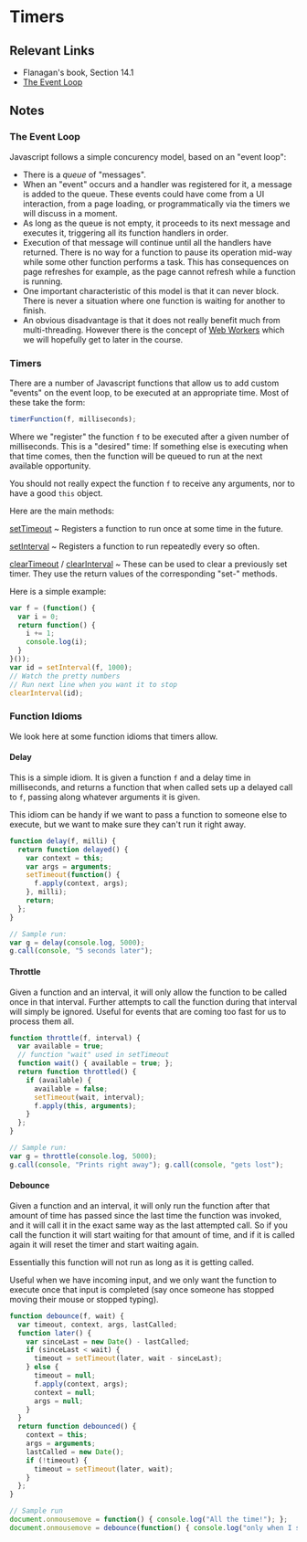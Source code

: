 # Timers

## Relevant Links

- Flanagan's book, Section 14.1
- [The Event Loop](https://developer.mozilla.org/en-US/docs/Web/JavaScript/Guide/EventLoop)

## Notes

### The Event Loop

Javascript follows a simple concurency model, based on an "event loop":

- There is a *queue* of "messages".
- When an "event" occurs and a handler was registered for it, a message is added to the queue. These events could have come from a UI interaction, from a page loading, or programmatically via the timers we will discuss in a moment.
- As long as the queue is not empty, it proceeds to its next message and executes it, triggering all its function handlers in order.
- Execution of that message will continue until all the handlers have returned. There is no way for a function to pause its operation mid-way while some other function performs a task. This has consequences on page refreshes for example, as the page cannot refresh while a function is running.
- One important characteristic of this model is that it can never block. There is never a situation where one function is waiting for another to finish.
- An obvious disadvantage is that it does not really benefit much from multi-threading. However there is the concept of [Web Workers](https://developer.mozilla.org/en-US/docs/Web/API/Web_Workers_API) which we will hopefully get to later in the course.

### Timers

There are a number of Javascript functions that allow us to add custom "events" on the event loop, to be executed at an appropriate time. Most of these take the form:

```javascript
timerFunction(f, milliseconds);
```

Where we "register" the function `f` to be executed after a given number of milliseconds. This is a "desired" time: If something else is executing when that time comes, then the function will be queued to run at the next available opportunity.

You should not really expect the function `f` to receive any arguments, nor to have a good `this` object.

Here are the main methods:

[setTimeout](https://developer.mozilla.org/en-US/docs/Web/API/WindowTimers.setTimeout)
  ~ Registers a function to run once at some time in the future.

[setInterval](https://developer.mozilla.org/en-US/docs/Web/API/WindowTimers.setInterval)
  ~ Registers a function to run repeatedly every so often.

[clearTimeout](https://developer.mozilla.org/en-US/docs/Web/API/WindowTimers.clearTimeout) / [clearInterval](https://developer.mozilla.org/en-US/docs/Web/API/WindowTimers.clearInterval)
  ~ These can be used to clear a previously set timer. They use the return values of the corresponding "set-" methods.

Here is a simple example:

```javascript
var f = (function() {
  var i = 0;
  return function() {
    i += 1;
    console.log(i);
  }
}());
var id = setInterval(f, 1000);
// Watch the pretty numbers
// Run next line when you want it to stop
clearInterval(id);
```

### Function Idioms

We look here at some function idioms that timers allow.

#### Delay

This is a simple idiom. It is given a function `f` and a delay time in milliseconds, and returns a function that when called sets up a delayed call to `f`, passing along whatever arguments it is given.

This idiom can be handy if we want to pass a function to someone else to execute, but we want to make sure they can't run it right away.

```javascript
function delay(f, milli) {
  return function delayed() {
    var context = this;
    var args = arguments;
    setTimeout(function() {
      f.apply(context, args);
    }, milli);
    return;
  };
}

// Sample run:
var g = delay(console.log, 5000);
g.call(console, "5 seconds later");
```

#### Throttle

Given a function and an interval, it will only allow the function to be called once in that interval. Further attempts to call the function during that interval will simply be ignored. Useful for events that are coming too fast for us to process them all.

```javascript
function throttle(f, interval) {
  var available = true;
  // function "wait" used in setTimeout
  function wait() { available = true; };
  return function throttled() {
    if (available) {
      available = false;
      setTimeout(wait, interval);
      f.apply(this, arguments);
    }
  };
}

// Sample run:
var g = throttle(console.log, 5000);
g.call(console, "Prints right away"); g.call(console, "gets lost");
```

#### Debounce

Given a function and an interval, it will only run the function after that amount of time has passed since the last time the function was invoked, and it will call it in the exact same way as the last attempted call. So if you call the function it will start waiting for that amount of time, and if it is called again it will reset the timer and start waiting again.

Essentially this function will not run as long as it is getting called.

Useful when we have incoming input, and we only want the function to execute once that input is completed (say once someone has stopped moving their mouse or stopped typing).

```javascript
function debounce(f, wait) {
  var timeout, context, args, lastCalled;
  function later() {
    var sinceLast = new Date() - lastCalled;
    if (sinceLast < wait) {
      timeout = setTimeout(later, wait - sinceLast);
    } else {
      timeout = null;
      f.apply(context, args);
      context = null;
      args = null;
    }
  }
  return function debounced() {
    context = this;
    args = arguments;
    lastCalled = new Date();
    if (!timeout) {
      timeout = setTimeout(later, wait);
    }
  };
}

// Sample run
document.onmousemove = function() { console.log("All the time!"); };
document.onmousemove = debounce(function() { console.log("only when I stop!"); }, 3000);
```
